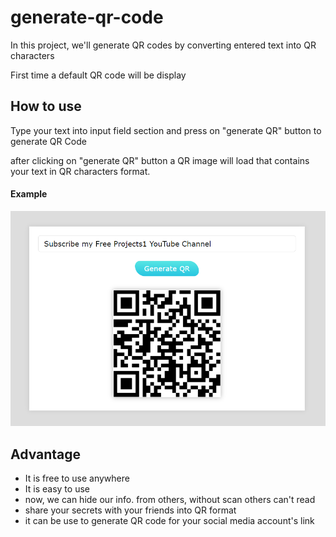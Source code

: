 # generate-qr-code
In this project, we'll generate QR codes by converting entered text into QR characters

<p>First time a default QR code will be display</p>
<h2>How to use</h2>
<p>Type your text into input field section and press on "generate QR" button to generate QR Code</p>
<p>after clicking on "generate QR" button a QR image will load that contains your text in QR characters format.</p>
<h4>Example</h4>
<img src="https://github.com/BHOLU-SINGH/generate-qr-code/blob/master/output-img.png" />
<h2>Advantage</h2>
<ul>
  <li>It is free to use anywhere</li>  
  <li>It is easy to use</li>
  <li>now, we can hide our info. from others, without scan others can't read</li>
  <li>share your secrets with your friends into QR format</li>
  <li>it can be use to generate QR code for your social media account's link</li>
</ul>
